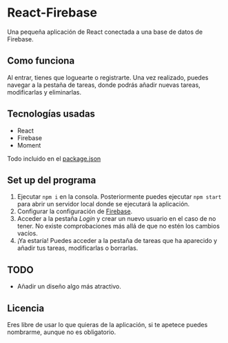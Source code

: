 # React-Firebase
Una pequeña aplicación de React conectada a una base de datos de Firebase. 

## Como funciona
Al entrar, tienes que loguearte o registrarte. Una vez realizado, puedes navegar a la pestaña de tareas, donde podrás añadir nuevas tareas, modificarlas y eliminarlas.

## Tecnologías usadas
- React
- Firebase
- Moment

Todo incluido en el [package.json](https://github.com/Wikijito7/react-firebase/blob/main/package.json)

## Set up del programa

1. Ejecutar `npm i` en la consola. Posteriormente puedes ejecutar `npm start` para abrir un servidor local donde se ejecutará la aplicación.
2. Configurar la configuración de [Firebase](https://github.com/Wikijito7/react-firebase/blob/main/src/firebase.js).
3. Acceder a la pestaña _Login_ y crear un nuevo usuario en el caso de no tener. No existe comprobaciones más allá de que no estén los cambios vacíos.
4. ¡Ya estaría! Puedes acceder a la pestaña de tareas que ha aparecido y añadir tus tareas, modificarlas o borrarlas.

## TODO
- Añadir un diseño algo más atractivo.

## Licencia
Eres libre de usar lo que quieras de la aplicación, si te apetece puedes nombrarme, aunque no es obligatorio.
